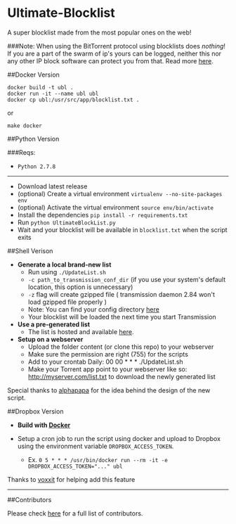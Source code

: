 Ultimate-Blocklist
==================

A super blocklist made from the most popular ones on the web!

###Note:
When using the BitTorrent protocol using blocklists does *nothing*! If you are a part of the swarm of ip's
yours can be logged, neither this nor any other IP block software can protect you from that. Read more [here](http://www.reddit.com/r/torrents/comments/17gold).

##Docker Version

```
docker build -t ubl .
docker run -it --name ubl ubl
docker cp ubl:/usr/src/app/blocklist.txt .
```

or

```
make docker
```

##Python Version

###Reqs:

* `Python 2.7.8`

---

* Download latest release
* (optional) Create a virtual environment ``virtualenv --no-site-packages env``
* (optional) Activate the virtual environment ``source env/bin/activate``
* Install the dependencies ``pip install -r requirements.txt``
* Run `python UltimateBlockList.py`
* Wait and your blocklist will be available in `blocklist.txt` when the script exits

##Shell Verison

 * **Generate a local brand-new list**
     * Run using `./UpdateList.sh`
     * `-c path_to_transmission_conf_dir` (if you use your system's default location, this option is unnecessary)
     * `-z` flag will create gzipped file ( transmission daemon 2.84 won't load gzipped file properly )
     * Note: You can find your config directory [here](https://trac.transmissionbt.com/wiki/ConfigFiles)
     * Your blocklist will be loaded the next time you start Transmission
 * **Use a pre-generated list**
     * The list is hosted and available [here](https://www.dropbox.com/s/2f8irg93zgglh2d/blocklist.txt?dl=1).
 * **Setup on a webserver**
     * Upload the folder content (or clone this repo) to your webserver
     * Make sure the permission are right (755) for the scripts
     * Add to your crontab
     		Daily: 00 00 * * * ./UpdateList.sh
     * Make your Torrent app point to your webserver like so: http://myserver.com/list.txt to download the newly generated list

Special thanks to [alphapapa](https://github.com/alphapapa) for the idea behind the design of the new script.


##Dropbox Version

* **Build with [Docker](#docker-version)**

* Setup a cron job to run the script using docker and upload to Dropbox
using the environment variable `DROPBOX_ACCESS_TOKEN`.
    * Ex. `0 5 * * * /usr/bin/docker run --rm -it -e DROPBOX_ACCESS_TOKEN="..." ubl`

Thanks to [voxxit](//github.com/voxxit) for helping add this feature

---

##Contributors

Please check [here](//github.com/walshie4/Ultimate-Blocklist/graphs/contributors) for a full list of contributors.

